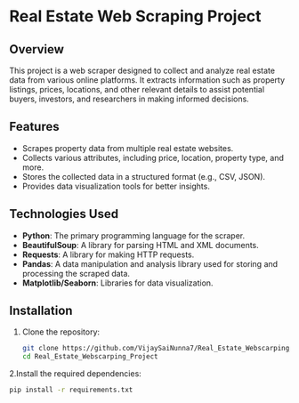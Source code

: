 # Real Estate Web Scraping Project

## Overview
This project is a web scraper designed to collect and analyze real estate data from various online platforms. It extracts information such as property listings, prices, locations, and other relevant details to assist potential buyers, investors, and researchers in making informed decisions.

## Features
- Scrapes property data from multiple real estate websites.
- Collects various attributes, including price, location, property type, and more.
- Stores the collected data in a structured format (e.g., CSV, JSON).
- Provides data visualization tools for better insights.

## Technologies Used
- **Python**: The primary programming language for the scraper.
- **BeautifulSoup**: A library for parsing HTML and XML documents.
- **Requests**: A library for making HTTP requests.
- **Pandas**: A data manipulation and analysis library used for storing and processing the scraped data.
- **Matplotlib/Seaborn**: Libraries for data visualization.

## Installation
1. Clone the repository:
   ```bash
   git clone https://github.com/VijaySaiNunna7/Real_Estate_Webscarping_Project.git
   cd Real_Estate_Webscarping_Project

2.Install the required dependencies:
   ```bash
   pip install -r requirements.txt
